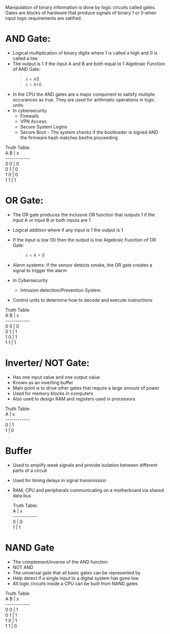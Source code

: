 Manipulation of binary information is done by logic circuits called gates.
Gates are blocks of hardware that produce signals of binary 1 or 0 when input logic requirements are satified.

# AND Gate: 
- Logical multiplication of binary digits where 1 is called a high and 0 is called a low
- The output is 1 if the input A and B are both equal to 1
Algebraic Function of AND Gate:
  > x = AB <br>
  > x = A•B <br>
- In the CPU the AND gates are a major component to satisfy multiple occurances as true. They are used for arithmatic operations in logic units.
- In cybersecurity 
    - Firewalls
    - VPN Access
    - Secure System Logins
    - Secure Boot - The system checks if the bootloader is signed AND the firmware hash matches beofre proceeding

      
Truth Table: <br>
A  B  |  x  <br>
------------  <br>
0  0  |  0  <br>
0  1  |  0  <br>
1  0  |  0  <br>
1  1  |  1  <br>


# OR Gate:
- The OR gate produces the inclusive OR function that outputs 1 if the input A or input B or both inputs are 1
- Logical addition where if any input is 1 the output is 1
- If the input is low (0) then the output is low
Algebraic Function of OR Gate:
  > x = A + B <br>

- Alarm systems: If the sensor detects smoke, the OR gate creates a signal to trigger the alarm
- In Cybersecurity
    - Intrusion detection/Prevention System
- Control units to determine how to decode and execute instructions

Truth Table: <br>
A  B  |  x  <br>
------------  <br>
0  0  |  0  <br>
0  1  |  1  <br>
1  0  |  1  <br>
1  1  |  1  <br>


# Inverter/ NOT Gate:
- Has one input value and one output value
- Known as an inverting buffer
- Main point is to drive other gates that require a large amount of power
- Used for memory blocks in computers
- Also used to design RAM and registers used in processors

Truth Table: <br>
A |  x  <br>
------------  <br>
0 |  1  <br>
1 |  0  <br>

# Buffer 
- Used to amplify weak signals and  provide isolation between different parts of a circuit
- Used for timing delays in signal transmission
- RAM, CPU and peripherals communicating on a motherboard via shared data bus

  Truth Table: <br>
A |  x  <br>
------------  <br>
0 |  0  <br>
1 |  1  <br>

# NAND Gate
- The complement/inverse of the AND function
- NOT AND
- The universal gate that  all basic gates can be represented by
- Help detect if a single input to a digital system has gone low
- All logic circuits inside a CPU can be built from NAND gates

Truth Table: <br>
A  B  |  x  <br>
------------  <br>
0  0  |  1  <br>
0  1  |  1  <br>
1  0  |  1  <br>
1  1  |  0  <br>
